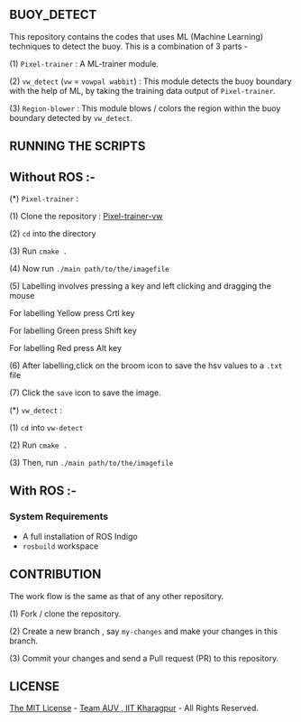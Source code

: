 BUOY_DETECT
-----------
This repository contains the codes that uses ML (Machine Learning) techniques to detect the buoy. This is a combination of 3 parts - 


(1) `Pixel-trainer` : A ML-trainer module.


(2) `vw_detect` (`vw` = `vowpal wabbit`) : This module detects the buoy boundary with the help of ML, by taking the training data output of `Pixel-trainer`.


(3) `Region-blower` : This module blows / colors the region within the buoy boundary detected by `vw_detect`.

RUNNING THE SCRIPTS
-------------------

Without ROS :-
------------------

(*) `Pixel-trainer` :

                    
  (1) Clone the repository : [Pixel-trainer-vw](https://github.com/pranaypratyush/Pixel-Trainer/tree/vw) 
                    
  (2) `cd` into the directory
                      
  (3) Run `cmake .`
                      
  (4) Now run `./main path/to/the/imagefile`
                      
  (5) Labelling involves pressing a key and left clicking and dragging the mouse
                      
  For labelling Yellow press Crtl key
                        
  For labelling Green press Shift key
                          
  For labelling Red press Alt key
                          
  (6) After labelling,click on the broom icon to save the hsv values to a `.txt` file
                      
  (7) Click the `save` icon to save the image.
  
  
(*) `vw_detect` :

  (1) `cd` into `vw-detect`
  
  (2) Run `cmake .`
  
  (3) Then, run `./main path/to/the/imagefile`
  
  

With ROS :-
------------
### System Requirements

- A full installation of ROS Indigo
- `rosbuild` workspace








CONTRIBUTION
------------
The work flow is the same as that of any other repository. 


(1) Fork / clone the repository.


(2) Create a new branch , say `my-changes` and make your changes in this branch.


(3) Commit your changes and send a Pull request (PR) to this repository.

LICENSE
-------
[The MIT License](LICENSE.md) - [Team AUV , IIT Kharagpur](https://github.com/auviitkgp) - All Rights Reserved.

